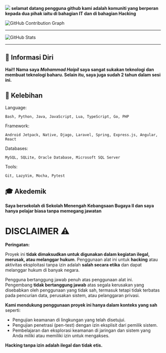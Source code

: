 ![](https://i.imgur.com/AYw9WBL.png)
**selamat datang pengguna github kami adalah komuniti yang berperan kepada dua pihak iaitu di bahagian IT dan di bahagian Hacking**

![GitHub Contribution Graph](https://ghchart.rshah.org/KCMTEAM)

---

![GitHub Stats](https://github-readme-stats.vercel.app/api?username=KCMTEAM&show_icons=true&theme=radical)

---

## 👤 Informasi Diri
**Hai!! Nama saya *Mohammad Haipil* saya sangat sukakan teknologi dan membuat teknologi baharu. Selain itu, saya juga sudah 2 tahun dalam sesi ini.**
## 🚀 Kelebihan
Language: 

`Bash, Python, Java, JavaScript, Lua, TypeScript, Go, PHP`

Framework: 

`Android Jetpack, Native, Djago, Laravel, Spring, Express.js, Angular, React`

Databases: 

`MySQL, SQLite, Oracle Database, Microsoft SQL Server`

Tools: 

`Git, LazyVim, Mocha, Pytest`

## 🎓 Akedemik
**Saya bersekolah di Sekolah Menengah Kebangsaan Bugaya II dan saya hanya pelajar biasa tanpa memegang jawatan**

# DISCLAIMER ⚠️

**Peringatan:**

Proyek ini **tidak dimaksudkan untuk digunakan dalam kegiatan ilegal, merusak, atau melanggar hukum**. Penggunaan alat ini untuk **hacking** atau aktivitas eksploitasi tanpa izin adalah **salah secara etika** dan dapat melanggar hukum di banyak negara.

Pengguna bertanggung jawab penuh atas penggunaan alat ini. Pengembang **tidak bertanggung jawab** atas segala kerusakan yang disebabkan oleh penggunaan yang tidak sah, termasuk tetapi tidak terbatas pada pencurian data, perusakan sistem, atau pelanggaran privasi.

**Kami mendukung penggunaan proyek ini hanya dalam konteks yang sah** seperti:
- Pengujian keamanan di lingkungan yang telah disetujui.
- Pengujian penetrasi (pen-test) dengan izin eksplisit dari pemilik sistem.
- Pembelajaran dan eksplorasi keamanan di jaringan dan sistem yang Anda miliki atau memiliki izin untuk mengakses.

**Hacking tanpa izin adalah ilegal dan tidak etis.**
